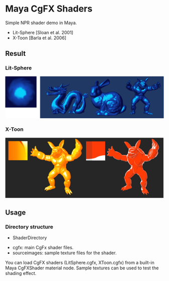 
Maya CgFX Shaders
====

Simple NPR shader demo in Maya.
* Lit-Sphere [Sloan et al. 2001]
* X-Toon [Barla et al. 2006]


## Result
### Lit-Sphere
![Lit-Sphere](LitSphere/results/LitSphere.png)

### X-Toon
![X-Toon](XToon/results/XToon.png)

## Usage
### Directory structure
* ShaderDirectory
 - cgfx: main CgFx shader files.
 - sourceimages: sample texture files for the shader.

You can load CgFX shaders (LitSphere.cgfx, XToon.cgfx) from a built-in Maya CgFXShader material node.
Sample textures can be used to test the shading effect.
